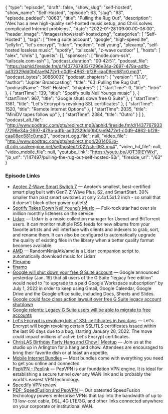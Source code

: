 {
  "type": "episode",
  "draft": false,
  "show_slug": "self-hosted",
  "show_name": "Self-Hosted",
  "episode": 63,
  "slug": "63",
  "episode_padded": "0063",
  "title": "Pulling the Rug Out",
  "description": "Alex has a new high-quality self-hosted music setup, and Chris solves complicated Internet problems.",
  "date": "2022-01-28T09:00:00-08:00",
  "header_image": "/images/shows/self-hosted.png",
  "categories": [
    "Self-Hosted"
  ],
  "tags": [
    "free g suite account",
    "google",
    "high-speed lte",
    "jellyfin",
    "let's encrypt",
    "lidarr",
    "modem",
    "neil young",
    "plexamp",
    "self-hosted lossless music",
    "spotify",
    "tailscale",
    "z-wave outdoor"
  ],
  "hosts": [
    "alex",
    "chris"
  ],
  "guests": [],
  "sponsors": [
    "linode.com-ssh",
    "tailscale.com-ssh"
  ],
  "podcast_duration": "00:42:51",
  "podcast_file": "https://aphid.fireside.fm/d/1437767933/7296e34a-2697-479a-adfb-ad32329dd0b0/ae9472e1-c0d9-4862-bf28-caa08ec681c0.mp3",
  "podcast_bytes": 30860037,
  "podcast_chapters": {
    "version": "1.1.0",
    "author": "Jupiter Broadcasting",
    "title": "63: Pulling the Rug Out",
    "podcastName": "Self-Hosted",
    "chapters": [
      {
        "startTime": 0,
        "title": "Intro"
      },
      {
        "startTime": 139,
        "title": "Spotify pulls Neil Youngs music"
      },
      {
        "startTime": 967,
        "title": "Google shuts down free G Suite"
      },
      {
        "startTime": 1381,
        "title": "Let's Encrypt is revoking SSL certificates"
      },
      {
        "startTime": 1520,
        "title": "Remote Internet Options"
      },
      {
        "startTime": 2035,
        "title": "MiniDV tapes follow up"
      },
      {
        "startTime": 2384,
        "title": "Outro"
      }
    ]
  },
  "podcast_alt_file": "http://www.podtrac.com/pts/redirect.mp3/aphid.fireside.fm/d/1437767933/7296e34a-2697-479a-adfb-ad32329dd0b0/ae9472e1-c0d9-4862-bf28-caa08ec681c0.mp3",
  "podcast_ogg_file": null,
  "video_file": "http://www.podtrac.com/pts/redirect.mp4/201406.jb-dl.cdn.scaleengine.net/selfhosted/2022/sh-063.mp4",
  "video_hd_file": null,
  "video_mobile_file": null,
  "youtube_link": "https://youtu.be/JOT39lEYWxI",
  "jb_url": "/147497/pulling-the-rug-out-self-hosted-63/",
  "fireside_url": "/63"
}


### Episode Links

  * [Aeotec Z-Wave Smart Switch 7](https://www.amazon.com/gp/product/B08PKLBKW4/ref=ppx_yo_dt_b_search_asin_title?ie=UTF8&psc=1 "Aeotec Z-Wave Smart Switch 7") — Aeotec’s smallest, best-certified smart plug built with Gen7, Z-Wave Plus, S2, and SmartStart. 30% smaller than past smart switches at only 2.4x1.5x1.2 inch - so small that it doesn’t block other power outlets!
  * [Spotify Takes Down Neil Young’s Music](https://www.wsj.com/articles/neil-youngs-music-is-being-taken-down-by-spotify-after-ultimatum-over-joe-rogan-11643230104 "Spotify Takes Down Neil Young’s Music") — Folk-rock star had over six million monthly listeners on the service
  * [Lidarr](https://lidarr.audio/ "Lidarr") — Lidarr is a music collection manager for Usenet and BitTorrent users. It can monitor multiple RSS feeds for new albums from your favorite artists and will interface with clients and indexers to grab, sort, and rename them. It can also be configured to automatically upgrade the quality of existing files in the library when a better quality format becomes available. 
  * [AMD](https://github.com/RandomNinjaAtk/docker-amd "AMD") — RandomNinjaAtk/amd is a Lidarr companion script to automatically download music for Lidarr 
  * [Plexamp](https://plexamp.com/ "Plexamp")
  * [finamp](https://github.com/UnicornsOnLSD/finamp "finamp")
  * [Google will shut down your free G Suite account](https://www.tomsguide.com/news/g-suite-free-shutdown "Google will shut down your free G Suite account") — Google announced yesterday (Jan. 19) that all users of the G Suite "legacy free edition" would need to "to upgrade to a paid Google Workspace subscription" by July 1, 2022 in order to keep using Gmail, Google Calendar, Google Drive and the Google office suite, including Docs, Sheets and Slides.
  * [Google could face class action lawsuit over free G Suite legacy account shutdown](https://www.androidpolice.com/google-gsuite-free-legacy-class-action-investigation/ "Google could face class action lawsuit over free G Suite legacy account shutdown")
  * [Google relents: Legacy G Suite users will be able to migrate to free accounts](https://arstechnica.com/gadgets/2022/01/google-relents-legacy-g-suite-users-will-be-able-to-migrate-to-free-accounts/ "Google relents: Legacy G Suite users will be able to migrate to free accounts")
  * [Let's Encrypt is revoking lots of SSL certificates in two days](https://www.bleepingcomputer.com/news/security/lets-encrypt-is-revoking-lots-of-ssl-certificates-in-two-days/ "Let's Encrypt is revoking lots of SSL certificates in two days") — Let's Encrypt will begin revoking certain SSL/TLS certificates issued within the last 90 days due to a bug, starting January 28, 2022. The move could impact millions of active Let's Encrypt certificates.
  * [ChrisLAS Birthday Party Hang and Chow | Meetup](https://www.meetup.com/jupiterbroadcasting/events/283100421/ "ChrisLAS Birthday Party Hang and Chow | Meetup") — Join us at the studio up in Arlington for a hang and chow. Attendees are encouraged to bring their favorite dish or at least an appetite. 
  * [Mobile Internet Bundles](https://mobilemusthave.com/collections/mobile-internet-bundles "Mobile Internet Bundles") — Most bundles come with everything you need to get you online and connected
  * [PepVPN - Peplink](https://www.peplink.com/technology/pepvpn/ "PepVPN - Peplink") — PepVPN is our foundation VPN engine. It is ideal for establishing a secure tunnel over any WAN link and is probably the world’s easiest VPN technology. 
  * [Speedify VPN review](https://www.techradar.com/uk/reviews/speedify "Speedify VPN review")
  * [PDF: SpeedFusion and PepVPN ](https://download.peplink.com/resources/SpeedFusion_Overview.pdf "PDF: SpeedFusion and PepVPN ") — Our patented SpeedFusion technology powers enterprise VPNs that tap into the bandwidth of up to 13 low-cost cable, DSL, 4G LTE/3G, and other links connected anywhere on your corporate or institutional WAN. 



